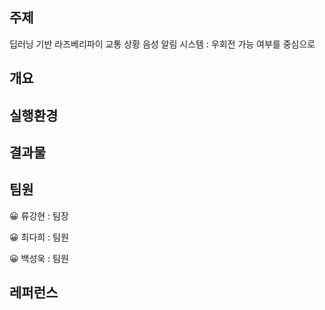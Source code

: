 ## 주제

딥러닝 기반 라즈베리파이 교통 상황 음성 알림 시스템 : 우회전 가능 여부를 중심으로

## 개요

## 실행환경 

## 결과물

## 팀원

😀 류강현 : 팀장

😀 최다희 : 팀원

😀 백성욱 : 팀원

## 레퍼런스
